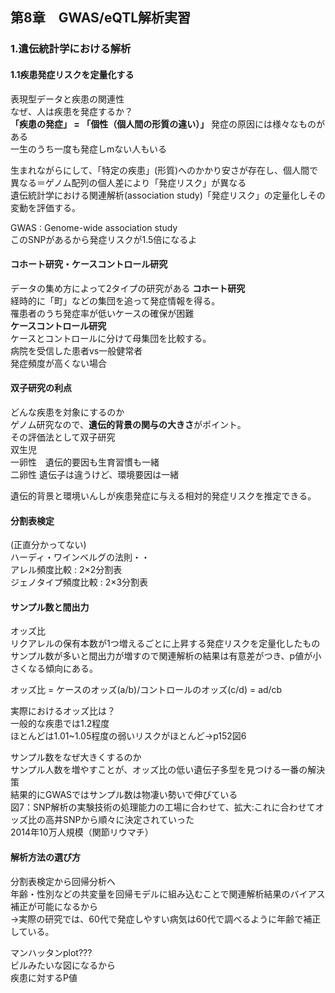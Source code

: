 ## 第8章　GWAS/eQTL解析実習
### 1.遺伝統計学における解析
#### 1.1疾患発症リスクを定量化する
表現型データと疾患の関連性  
なぜ、人は疾患を発症するか？  
**「疾患の発症」 = 「個性（個人間の形質の違い）」**
発症の原因には様々なものがある  
一生のうち一度も発症しmない人もいる  
  
生まれながらにして、「特定の疾患」(形質)へのかかり安さが存在し、個人間で異なる＝ゲノム配列の個人差により「発症リスク」が異なる  
遺伝統計学における関連解析(association study)「発症リスク」の定量化しその変動を評価する。
  
GWAS : Genome-wide association study  
このSNPがあるから発症リスクが1.5倍になるよ  
  
#### コホート研究・ケースコントロール研究
データの集め方によって2タイプの研究がある
**コホート研究**  
経時的に「町」などの集団を追って発症情報を得る。  
罹患者のうち発症率が低いケースの確保が困難  
**ケースコントロール研究**  
ケースとコントロールに分けて母集団を比較する。  
病院を受信した患者vs一般健常者  
発症頻度が高くない場合  
  
#### 双子研究の利点
どんな疾患を対象にするのか  
ゲノム研究なので、**遺伝的背景の関与の大きさ**がポイント。  
その評価法として双子研究  
双生児  
一卵性　遺伝的要因も生育習慣も一緒  
二卵性  遺伝子は違うけど、環境要因は一緒  
  
遺伝的背景と環境いんしが疾患発症に与える相対的発症リスクを推定できる。  
  
#### 分割表検定
(正直分かってない)  
ハーディ・ワインベルグの法則・・  
アレル頻度比較 : 2×2分割表  
ジェノタイプ頻度比較 : 2×3分割表  
  
#### サンプル数と間出力
オッズ比  
リクアレルの保有本数が1つ増えるごとに上昇する発症リスクを定量化したもの  
サンプル数が多いと間出力が増すので関連解析の結果は有意差がつき、p値が小さくなる傾向にある。  
  
オッズ比 = ケースのオッズ(a/b)/コントロールのオッズ(c/d) = ad/cb  
  
実際におけるオッズ比は？  
一般的な疾患では1.2程度  
ほとんどは1.01~1.05程度の弱いリスクがほとんど→p152図6  
  
サンプル数をなぜ大きくするのか  
サンプル人数を増やすことが、オッズ比の低い遺伝子多型を見つける一番の解決策  
結果的にGWASではサンプル数は物凄い勢いで伸びている  
図7：SNP解析の実験技術の処理能力の工場に合わせて、拡大:これに合わせてオッズ比の高井SNPから順々に決定されていった  
2014年10万人規模（関節リウマチ）  
  
#### 解析方法の選び方
分割表検定から回帰分析へ  
年齢・性別などの共変量を回帰モデルに組み込むことで関連解析結果のバイアス補正が可能になるから  
→実際の研究では、60代で発症しやすい病気は60代で調べるように年齢で補正している。


マンハッタンplot???  
ビルみたいな図になるから  
疾患に対するP値  